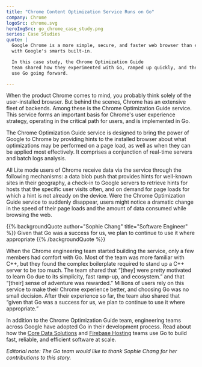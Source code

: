 ```yaml
---
title: "Chrome Content Optimization Service Runs on Go"
company: Chrome
logoSrc: chrome.svg
heroImgSrc: go_chrome_case_study.png
series: Case Studies
quote: |
  Google Chrome is a more simple, secure, and faster web browser than ever,
  with Google's smarts built-in.

  In this case study, the Chrome Optimization Guide
  team shared how they experimented with Go, ramped up quickly, and their plans to
  use Go going forward.

---
```


When the product Chrome comes to mind, you probably think solely of the
user-installed browser. But behind the scenes, Chrome has an extensive fleet of
backends. Among these is the Chrome Optimization Guide service. This service
forms an important basis for Chrome's user experience strategy, operating in the
critical path for users, and is implemented in Go.

The Chrome Optimization Guide service is designed to bring the power of Google
to Chrome by providing hints to the installed browser about what optimizations
may be performed on a page load, as well as when they can be applied most
effectively. It comprises a conjunction of real-time servers and batch logs
analysis.

All Lite mode users of Chrome receive data via the service through the following
mechanisms: a data blob push that provides hints for well-known sites in their
geography, a check-in to Google servers to retrieve hints for hosts that the
specific user visits often, and on demand for page loads for which a hint is not
already on the device. Were the Chrome Optimization Guide service to suddenly
disappear, users might notice a dramatic change in the speed of their page loads
and the amount of data consumed while browsing the web.

{{% backgroundQuote author="Sophie Chang" title="Software Engineer" %}}
Given that Go was a success for us, we plan to continue to use
it where appropriate
{{% /backgroundQuote %}}

When the Chrome engineering team started building the service, only a few
members had comfort with Go. Most of the team was more familiar with C++, but
they found the complex boilerplate required to stand up a C++ server to be too
much. The team shared that “[they] were pretty motivated to learn Go due to its
simplicity, fast ramp-up, and ecosystem.” and that “[their] sense of adventure
was rewarded.” Millions of users rely on this service to make their Chrome
experience better, and choosing Go was no small decision. After their experience
so far, the team also shared that “given that Go was a success for us, we plan
to continue to use it where appropriate.”

In addition to the Chrome Optimization Guide team, engineering teams across
Google have adopted Go in their development process. Read about how the [Core
Data Solutions](/solutions/google/coredata/) and [Firebase
Hosting](/solutions/google/firebase/) teams use Go to build fast, reliable,
and efficient software at scale.

*Editorial note: The Go team would like to thank Sophie Chang for her
contributions to this story.*
